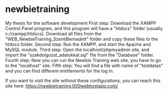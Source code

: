 # newbietraining
My thesis for the software development
First step: Download the XAMPP Control Panel program, and this program will have a "htdocs" folder (usually c://xampp/htdocs). Download all files from the "WEB_NewbieTraining_SzentiBernadett" folder and copy these files to the htdocs folder.
Second step: Run the XAMPP, and start the Apache and MySQL module.
Third step: Open the localhost/phpmyadmin site, and import the "szakdolgozat_adatokkal.sql" file from the "Database" folder.
Fourth step: Now you can run the Newbie Training web site, you have to go to the "localhost" site.
Fifth step: You will find a file with name of "testdatas" and you can find different entitlements for the log in.

If you want to visit the site without these configurations, you can reach this site here: https://newbietraining.000webhostapp.com/
